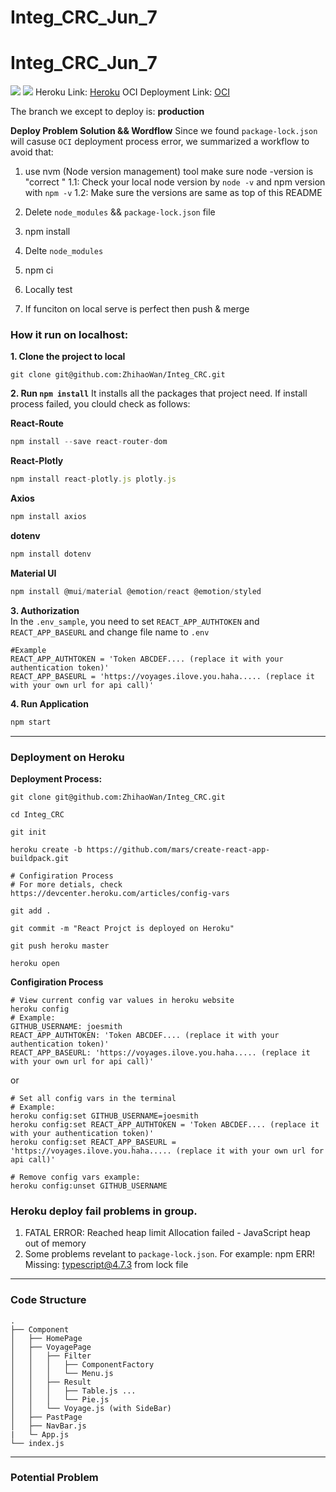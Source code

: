 # Integ_CRC_Jun_7
# Integ_CRC_Jun_7
[![](https://img.shields.io/badge/npm-v8.11.0-brightgreen)](https://shields.io)  [![](https://img.shields.io/badge/node-v16.15.1-orange)](https://shields.io)
Heroku Link: [Heroku]()
OCI Deployment Link: [OCI]()

The branch we except to deploy is: **production**

**Deploy Problem Solution && Wordflow**
Since we found `package-lock.json` will casuse `OCI` deployment process error, we summarized a workflow to avoid that:

1. use nvm (Node version management) tool make sure node -version is "correct <same version everybody>"
    1.1: Check your local node version by `node -v` and npm version with `npm -v`
    1.2: Make sure the versions are same as top of this README

2. Delete `node_modules` && `package-lock.json` file
3. npm install
4. Delte `node_modules` 
5. npm ci 
6. Locally test 
7. If funciton on local serve is perfect then push & merge

### How it run on localhost:
**1. Clone the project to local**

```
git clone git@github.com:ZhihaoWan/Integ_CRC.git
```

**2. Run `npm install`** 
It installs all the packages that project need. If install process failed, you clould check as follows:

**React-Route**
```javaScript
npm install --save react-router-dom
```

**React-Plotly**
```javaScript
npm install react-plotly.js plotly.js
```

**Axios**
```javaScript
npm install axios
```

**dotenv**
```javaScript
npm install dotenv
```

**Material UI**
```javaScript
npm install @mui/material @emotion/react @emotion/styled
```

**3. Authorization**</br>
In the `.env_sample`, you need to set `REACT_APP_AUTHTOKEN` and `REACT_APP_BASEURL` and change file name to `.env` 
```
#Example
REACT_APP_AUTHTOKEN = 'Token ABCDEF.... (replace it with your authentication token)'
REACT_APP_BASEURL = 'https://voyages.ilove.you.haha..... (replace it with your own url for api call)'
```

**4. Run Application**
```javaScript
npm start
```



------
### Deployment on Heroku
**Deployment Process:**
```shell
git clone git@github.com:ZhihaoWan/Integ_CRC.git
```
```shell
cd Integ_CRC
```
```shell
git init 
```
```shell
heroku create -b https://github.com/mars/create-react-app-buildpack.git
```

```shell
# Configiration Process
# For more detials, check https://devcenter.heroku.com/articles/config-vars

git add .
```

```
git commit -m "React Projct is deployed on Heroku"
```
```
git push heroku master
```
```
heroku open
```

**Configiration Process**
```shell
# View current config var values in heroku website
heroku config
# Example:
GITHUB_USERNAME: joesmith
REACT_APP_AUTHTOKEN: 'Token ABCDEF.... (replace it with your authentication token)'
REACT_APP_BASEURL: 'https://voyages.ilove.you.haha..... (replace it with your own url for api call)'
```
or
```shell
# Set all config vars in the terminal
# Example:
heroku config:set GITHUB_USERNAME=joesmith
heroku config:set REACT_APP_AUTHTOKEN = 'Token ABCDEF.... (replace it with your authentication token)' 
heroku config:set REACT_APP_BASEURL = 'https://voyages.ilove.you.haha..... (replace it with your own url for api call)'
```
```shell
# Remove config vars example:
heroku config:unset GITHUB_USERNAME
```


### Heroku deploy fail problems in group.
1. FATAL ERROR: Reached heap limit Allocation failed - JavaScript heap out of memory
2. Some problems revelant to `package-lock.json`. For example: npm ERR! Missing: typescript@4.7.3 from lock file

--------
### Code Structure 
```
.
├── Component
│   ├── HomePage
│   ├── VoyagePage
│   │   ├── Filter
│   │   │   ├── ComponentFactory
│   │   │   └── Menu.js
│   │   ├── Result
│   │   │   ├── Table.js ...
│   │   │   └── Pie.js
│   │   └── Voyage.js (with SideBar)
│   ├── PastPage
│   ├── NavBar.js
|   └─ App.js
└── index.js
```
------
### Potential Problem 

